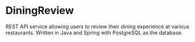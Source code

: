# DiningReview
REST API service allowing users to review their dining experience at various restaurants. Written in Java and Spring with PostgreSQL as the database.
